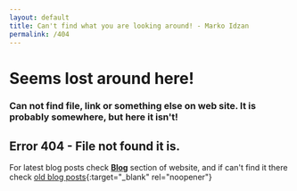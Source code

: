 ```yaml
---
layout: default
title: Can't find what you are looking around! - Marko Idzan
permalink: /404
---
```

# Seems lost around here!

### Can not find file, link or something else on web site. It is probably somewhere, but here it isn't!
## Error 404 - File not found it is.

For latest blog posts check **[Blog](/blog)** section of website, and if can't find it there check [old blog posts](https://idzanofficial.wordpress.com){:target="_blank" rel="noopener"}